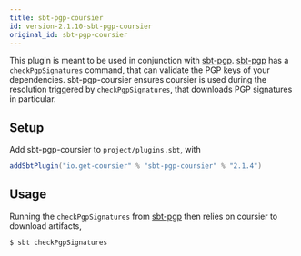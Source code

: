 ```yaml
---
title: sbt-pgp-coursier
id: version-2.1.10-sbt-pgp-coursier
original_id: sbt-pgp-coursier
---
```


This plugin is meant to be used in conjunction with [sbt-pgp](https://github.com/sbt/sbt-pgp). [sbt-pgp](https://github.com/sbt/sbt-pgp) has a `checkPgpSignatures` command, that can validate
the PGP keys of your dependencies. sbt-pgp-coursier ensures coursier is used
during the resolution triggered by `checkPgpSignatures`, that downloads
PGP signatures in particular.

## Setup

Add sbt-pgp-coursier to `project/plugins.sbt`, with
```scala
addSbtPlugin("io.get-coursier" % "sbt-pgp-coursier" % "2.1.4")
```

## Usage

Running the `checkPgpSignatures` from [sbt-pgp](https://github.com/sbt/sbt-pgp) then relies on coursier
to download artifacts,
```bash
$ sbt checkPgpSignatures
```
